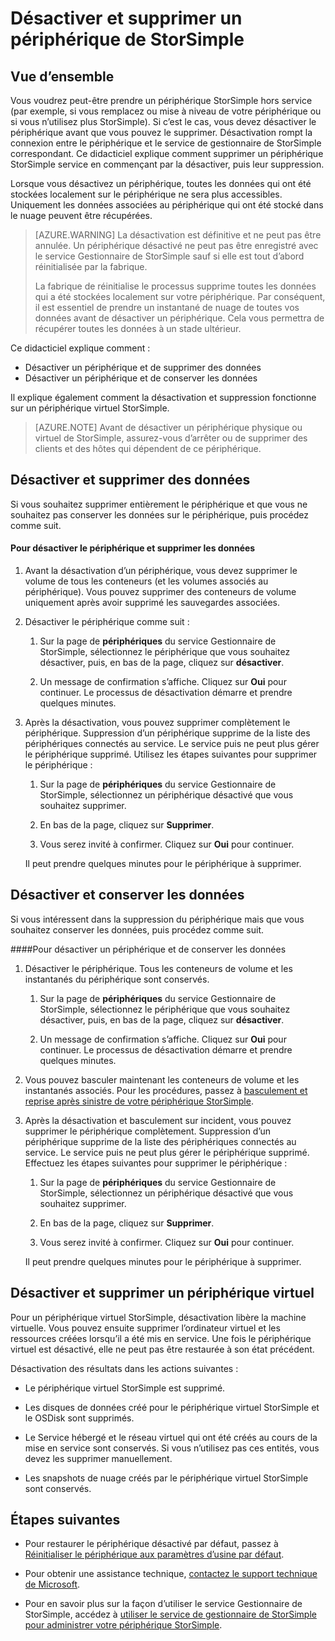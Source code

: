 <properties 
   pageTitle="Désactiver et supprimer un périphérique StorSimple | Microsoft Azure"
   description="Décrit comment supprimer des StorSimple dispositif de service par désactiver tout d’abord, puis leur suppression."
   services="storsimple"
   documentationCenter=""
   authors="SharS"
   manager="carmonm"
   editor="" />
<tags 
   ms.service="storsimple"
   ms.devlang="na"
   ms.topic="article"
   ms.tgt_pltfrm="na"
   ms.workload="na"
   ms.date="10/18/2016"
   ms.author="anoobbacker" />

# <a name="deactivate-and-delete-a-storsimple-device"></a>Désactiver et supprimer un périphérique de StorSimple

## <a name="overview"></a>Vue d’ensemble

Vous voudrez peut-être prendre un périphérique StorSimple hors service (par exemple, si vous remplacez ou mise à niveau de votre périphérique ou si vous n’utilisez plus StorSimple). Si c’est le cas, vous devez désactiver le périphérique avant que vous pouvez le supprimer. Désactivation rompt la connexion entre le périphérique et le service de gestionnaire de StorSimple correspondant. Ce didacticiel explique comment supprimer un périphérique StorSimple service en commençant par la désactiver, puis leur suppression. 

Lorsque vous désactivez un périphérique, toutes les données qui ont été stockées localement sur le périphérique ne sera plus accessibles. Uniquement les données associées au périphérique qui ont été stocké dans le nuage peuvent être récupérées.  

>[AZURE.WARNING] La désactivation est définitive et ne peut pas être annulée. Un périphérique désactivé ne peut pas être enregistré avec le service Gestionnaire de StorSimple sauf si elle est tout d’abord réinitialisée par la fabrique. 
>
>La fabrique de réinitialise le processus supprime toutes les données qui a été stockées localement sur votre périphérique. Par conséquent, il est essentiel de prendre un instantané de nuage de toutes vos données avant de désactiver un périphérique. Cela vous permettra de récupérer toutes les données à un stade ultérieur.

Ce didacticiel explique comment :

- Désactiver un périphérique et de supprimer des données
- Désactiver un périphérique et de conserver les données

Il explique également comment la désactivation et suppression fonctionne sur un périphérique virtuel StorSimple.

>[AZURE.NOTE] Avant de désactiver un périphérique physique ou virtuel de StorSimple, assurez-vous d’arrêter ou de supprimer des clients et des hôtes qui dépendent de ce périphérique.

## <a name="deactivate-and-delete-data"></a>Désactiver et supprimer des données

Si vous souhaitez supprimer entièrement le périphérique et que vous ne souhaitez pas conserver les données sur le périphérique, puis procédez comme suit.

#### <a name="to-deactivate-the-device-and-delete-the-data"></a>Pour désactiver le périphérique et supprimer les données  

1. Avant la désactivation d’un périphérique, vous devez supprimer le volume de tous les conteneurs (et les volumes associés au périphérique). Vous pouvez supprimer des conteneurs de volume uniquement après avoir supprimé les sauvegardes associées.

2. Désactiver le périphérique comme suit :

    1. Sur la page de **périphériques** du service Gestionnaire de StorSimple, sélectionnez le périphérique que vous souhaitez désactiver, puis, en bas de la page, cliquez sur **désactiver**.

    2. Un message de confirmation s’affiche. Cliquez sur **Oui** pour continuer. Le processus de désactivation démarre et prendre quelques minutes.

3. Après la désactivation, vous pouvez supprimer complètement le périphérique. Suppression d’un périphérique supprime de la liste des périphériques connectés au service. Le service puis ne peut plus gérer le périphérique supprimé. Utilisez les étapes suivantes pour supprimer le périphérique :

    1. Sur la page de **périphériques** du service Gestionnaire de StorSimple, sélectionnez un périphérique désactivé que vous souhaitez supprimer.

    2. En bas de la page, cliquez sur **Supprimer**.

    3. Vous serez invité à confirmer. Cliquez sur **Oui** pour continuer.

    Il peut prendre quelques minutes pour le périphérique à supprimer.

## <a name="deactivate-and-retain-data"></a>Désactiver et conserver les données

Si vous intéressent dans la suppression du périphérique mais que vous souhaitez conserver les données, puis procédez comme suit.

####<a name="to-deactivate-a-device-and-retain-the-data"></a>Pour désactiver un périphérique et de conserver les données 

1. Désactiver le périphérique. Tous les conteneurs de volume et les instantanés du périphérique sont conservés.

    1. Sur la page de **périphériques** du service Gestionnaire de StorSimple, sélectionnez le périphérique que vous souhaitez désactiver, puis, en bas de la page, cliquez sur **désactiver**.

    2. Un message de confirmation s’affiche. Cliquez sur **Oui** pour continuer. Le processus de désactivation démarre et prendre quelques minutes.

2. Vous pouvez basculer maintenant les conteneurs de volume et les instantanés associés. Pour les procédures, passez à [basculement et reprise après sinistre de votre périphérique StorSimple](storsimple-device-failover-disaster-recovery.md).

3. Après la désactivation et basculement sur incident, vous pouvez supprimer le périphérique complètement. Suppression d’un périphérique supprime de la liste des périphériques connectés au service. Le service puis ne peut plus gérer le périphérique supprimé. Effectuez les étapes suivantes pour supprimer le périphérique :
 
    1. Sur la page de **périphériques** du service Gestionnaire de StorSimple, sélectionnez un périphérique désactivé que vous souhaitez supprimer.

    2. En bas de la page, cliquez sur **Supprimer**.

    3. Vous serez invité à confirmer. Cliquez sur **Oui** pour continuer.

    Il peut prendre quelques minutes pour le périphérique à supprimer.

## <a name="deactivate-and-delete-a-virtual-device"></a>Désactiver et supprimer un périphérique virtuel

Pour un périphérique virtuel StorSimple, désactivation libère la machine virtuelle. Vous pouvez ensuite supprimer l’ordinateur virtuel et les ressources créées lorsqu’il a été mis en service. Une fois le périphérique virtuel est désactivé, elle ne peut pas être restaurée à son état précédent. 

Désactivation des résultats dans les actions suivantes :

- Le périphérique virtuel StorSimple est supprimé.

- Les disques de données créé pour le périphérique virtuel StorSimple et le OSDisk sont supprimés.

- Le Service hébergé et le réseau virtuel qui ont été créés au cours de la mise en service sont conservés. Si vous n’utilisez pas ces entités, vous devez les supprimer manuellement.

- Les snapshots de nuage créés par le périphérique virtuel StorSimple sont conservés.

## <a name="next-steps"></a>Étapes suivantes
- Pour restaurer le périphérique désactivé par défaut, passez à [Réinitialiser le périphérique aux paramètres d’usine par défaut](storsimple-manage-device-controller.md#reset-the-device-to-factory-default-settings).

- Pour obtenir une assistance technique, [contactez le support technique de Microsoft](storsimple-contact-microsoft-support.md).

- Pour en savoir plus sur la façon d’utiliser le service Gestionnaire de StorSimple, accédez à [utiliser le service de gestionnaire de StorSimple pour administrer votre périphérique StorSimple](storsimple-manager-service-administration.md). 

